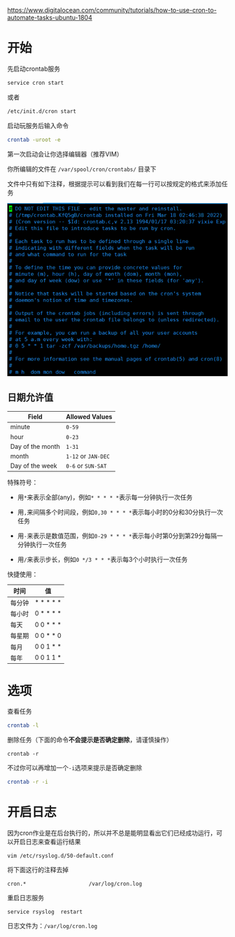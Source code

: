 <https://www.digitalocean.com/community/tutorials/how-to-use-cron-to-automate-tasks-ubuntu-1804>

# 开始

先启动crontab服务

```bash
service cron start
```

或者

```bash
/etc/init.d/cron start
```

启动玩服务后输入命令

```bash
crontab -uroot -e
```

第一次启动会让你选择编辑器（推荐VIM） 

你所编辑的文件在 `/var/spool/cron/crontabs/` 目录下

文件中只有如下注释，根据提示可以看到我们在每一行可以按规定的格式来添加任务

![image-20220318024852236](https://raw.githubusercontent.com/chan-we/my_note/picbed/202203180248386.png)

## 日期允许值

| Field            | Allowed Values      |
| ---------------- | ------------------- |
| minute           | `0-59`              |
| hour             | `0-23`              |
| Day of the month | `1-31`              |
| month            | `1-12` or `JAN-DEC` |
| Day of the week  | `0-6` or `SUN-SAT`  |

特殊符号：

- 用`*`来表示全部(any)，例如`* * * * *`表示每一分钟执行一次任务

- 用`,`来间隔多个时间段，例如`0,30 * * * *`表示每小时的0分和30分执行一次任务
- 用`-`来表示是数值范围，例如`0-29 * * * *`表示每小时第0分到第29分每隔一分钟执行一次任务
- 用`/`来表示步长，例如`0 */3 * * *`表示每3个小时执行一次任务

快捷使用：

| 时间   | 值        |
| ------ | --------- |
| 每分钟 | * * * * * |
| 每小时 | 0 * * * * |
| 每天   | 0 0 * * * |
| 每星期 | 0 0 * * 0 |
| 每月   | 0 0 1 * * |
| 每年   | 0 0 1 1 * |

# 选项

查看任务

```bash
crontab -l
```

删除任务（下面的命令**不会提示是否确定删除**，请谨慎操作）

```shell
crontab -r
```

不过你可以再增加一个`-i`选项来提示是否确定删除

```bash
crontab -r -i
```

# 开启日志

因为cron作业是在后台执行的，所以并不总是能明显看出它们已经成功运行，可以开启日志来查看运行结果

```shell
vim /etc/rsyslog.d/50-default.conf
```

将下面这行的注释去掉

```
cron.*                    /var/log/cron.log
```

重启日志服务

```shell
service rsyslog  restart
```

日志文件为：`/var/log/cron.log`

